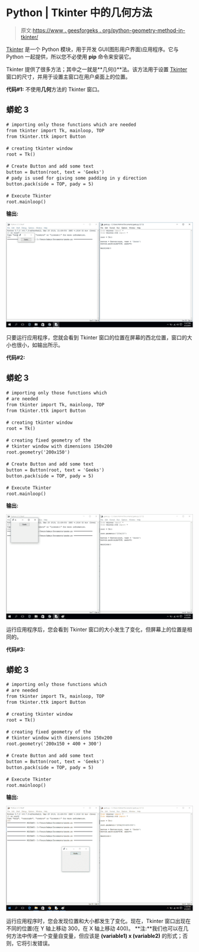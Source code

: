 # Python | Tkinter 中的几何方法

> 原文:[https://www . geesforgeks . org/python-geometry-method-in-tkinter/](https://www.geeksforgeeks.org/python-geometry-method-in-tkinter/)

[Tkinter](https://www.geeksforgeeks.org/python-gui-tkinter/) 是一个 Python 模块，用于开发 GUI(图形用户界面)应用程序。它与 Python 一起提供，所以您不必使用 **pip** 命令来安装它。

Tkinter 提供了很多方法；其中之一就是**几何()**法。该方法用于设置 [Tkinter](https://www.geeksforgeeks.org/python-gui-tkinter/) 窗口的尺寸，并用于设置主窗口在用户桌面上的位置。

**代码#1:** 不使用**几何**方法的 Tkinter 窗口。

## 蟒蛇 3

```
# importing only those functions which are needed
from tkinter import Tk, mainloop, TOP
from tkinter.ttk import Button

# creating tkinter window
root = Tk()

# Create Button and add some text
button = Button(root, text = 'Geeks')
# pady is used for giving some padding in y direction
button.pack(side = TOP, pady = 5)

# Execute Tkinter
root.mainloop()
```

**输出:**

![Tkinter window without using geometry method](img/259b4f2faf18f82e7e43b96af08aa2d2.png)

只要运行应用程序，您就会看到 Tkinter 窗口的位置在屏幕的西北位置，窗口的大小也很小，如输出所示。

**代码#2:**

## 蟒蛇 3

```
# importing only those functions which
# are needed
from tkinter import Tk, mainloop, TOP
from tkinter.ttk import Button

# creating tkinter window
root = Tk()

# creating fixed geometry of the
# tkinter window with dimensions 150x200
root.geometry('200x150')

# Create Button and add some text
button = Button(root, text = 'Geeks')
button.pack(side = TOP, pady = 5)

# Execute Tkinter
root.mainloop()
```

**输出:**

![Tkinter window without using geometry method example 2](img/c63178fe4bcdbb5167b95394a871922f.png)

运行应用程序后，您会看到 Tkinter 窗口的大小发生了变化，但屏幕上的位置是相同的。

**代码#3:**

## 蟒蛇 3

```
# importing only those functions which
# are needed
from tkinter import Tk, mainloop, TOP
from tkinter.ttk import Button

# creating tkinter window
root = Tk()

# creating fixed geometry of the
# tkinter window with dimensions 150x200
root.geometry('200x150 + 400 + 300')

# Create Button and add some text
button = Button(root, text = 'Geeks')
button.pack(side = TOP, pady = 5)

# Execute Tkinter
root.mainloop()
```

**输出:**

![Tkinter window without using geometry method 3](img/e4bf827d7ff4018bd0d7faff04343210.png)

运行应用程序时，您会发现位置和大小都发生了变化。现在，Tkinter 窗口出现在不同的位置(在 Y 轴上移动 300，在 X 轴上移动 400)。
**注:**我们也可以在几何方法中传递一个变量自变量，但应该是 **(variable1) x (variable2)** 的形式；否则，它将引发错误。
